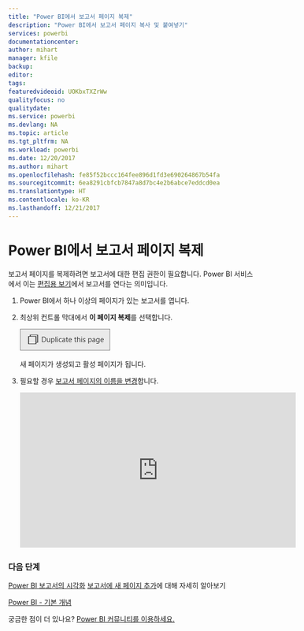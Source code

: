 ```yaml
---
title: "Power BI에서 보고서 페이지 복제"
description: "Power BI에서 보고서 페이지 복사 및 붙여넣기"
services: powerbi
documentationcenter: 
author: mihart
manager: kfile
backup: 
editor: 
tags: 
featuredvideoid: UOKbxTXZrWw
qualityfocus: no
qualitydate: 
ms.service: powerbi
ms.devlang: NA
ms.topic: article
ms.tgt_pltfrm: NA
ms.workload: powerbi
ms.date: 12/20/2017
ms.author: mihart
ms.openlocfilehash: fe85f52bccc164fee896d1fd3e690264867b54fa
ms.sourcegitcommit: 6ea8291cbfcb7847a8d7bc4e2b6abce7eddcd0ea
ms.translationtype: HT
ms.contentlocale: ko-KR
ms.lasthandoff: 12/21/2017
---
```

# <a name="duplicate-a-report-page-in-power-bi"></a>Power BI에서 보고서 페이지 복제
보고서 페이지를 복제하려면 보고서에 대한 편집 권한이 필요합니다. Power BI 서비스에서 이는 [편집용 보기](service-reading-view-and-editing-view.md)에서 보고서를 연다는 의미입니다. 


1. Power BI에서 하나 이상의 페이지가 있는 보고서를 엽니다. 

2. 최상위 컨트롤 막대에서 **이 페이지 복제**를 선택합니다.
   
   ![](media/power-bi-report-copy-paste-page/pbi_duplicate_new.png)
   
   새 페이지가 생성되고 활성 페이지가 됩니다.
3. 필요할 경우 [보고서 페이지의 이름을 변경](service-rename.md)합니다.
   
   <iframe width="560" height="315" src="https://www.youtube.com/embed/UOKbxTXZrWw?list=PL1N57mwBHtN0JFoKSR0n-tBkUJHeMP2cP" frameborder="0" allowfullscreen></iframe>

### <a name="next-steps"></a>다음 단계
[Power BI 보고서의 시각화](power-bi-report-visualizations.md)
[보고서에 새 페이지 추가](power-bi-report-add-page.md)에 대해 자세히 알아보기 

[Power BI - 기본 개념](service-basic-concepts.md) 

궁금한 점이 더 있나요? [Power BI 커뮤니티를 이용하세요.](http://community.powerbi.com/)

